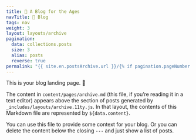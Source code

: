 ```yaml
---
title: 📔 A Blog for the Ages
navTitle: 📔 Blog
tags: nav
weight: 3
layout: layouts/archive
pagination:
  data: collections.posts
  size: 3
  alias: posts
  reverse: true
permalink: "{{ site.en.postsArchive.url }}/{% if pagination.pageNumber > 0 %}page-{{ pagination.pageNumber + 1 }}/{% endif %}index.html"
---
```


This is your blog landing page. 🛬

The content in `content/pages/archive.md` (this file, if you’re reading it in a text editor) appears above the section of posts generated by `_includes/layouts/archive.11ty.js`. In that layout, the contents of this Markdown file are represented by `${data.content}`.

You can use this file to provide some context for your blog. Or you can delete the content below the closing `---` and just show a list of posts.

